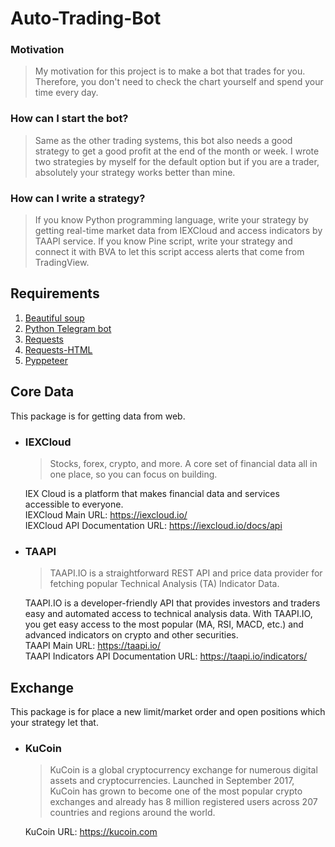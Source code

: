 # Auto-Trading-Bot

### Motivation
> My motivation for this project is to make a bot that trades for you. 
> Therefore, you don't need to check the chart yourself and spend your time every day.

### How can I start the bot?
> Same as the other trading systems, this bot also needs a good strategy to get a good profit at the end of the month or week.
> I wrote two strategies by myself for the default option but if you are a trader, absolutely your strategy works better than mine.

### How can I write a strategy?
> If you know Python programming language, write your strategy by getting real-time market data from IEXCloud and access indicators by TAAPI service.
> If you know Pine script, write your strategy and connect it with BVA to let this script access alerts that come from TradingView. 

## Requirements
1. [Beautiful soup](https://www.crummy.com/software/BeautifulSoup/bs4/doc/)
2. [Python Telegram bot](https://python-telegram-bot.readthedocs.io/en/stable/)
3. [Requests](https://docs.python-requests.org/en/latest/)
4. [Requests-HTML](https://docs.python-requests.org/projects/requests-html/en/latest/)
5. [Pyppeteer](https://miyakogi.github.io/pyppeteer/)

## Core Data
This package is for getting data from web.
- ### IEXCloud
    > Stocks, forex, crypto, and more. A core set of financial data all in one place, so you can focus on building.
    
    IEX Cloud is a platform that makes financial data and services accessible to everyone. <br/>
    IEXCloud Main URL: https://iexcloud.io/ <br/>
    IEXCloud API Documentation URL: https://iexcloud.io/docs/api
- ### TAAPI
    > TAAPI.IO is a straightforward REST API and price data provider for fetching popular Technical Analysis (TA) Indicator Data.
  
    TAAPI.IO is a developer-friendly API that provides investors and traders easy and
    automated access to technical analysis data. With TAAPI.IO, you get easy access to
    the most popular (MA, RSI, MACD, etc.) and advanced indicators on crypto and other securities. <br/>
    TAAPI Main URL: https://taapi.io/ <br/>
    TAAPI Indicators API Documentation URL: https://taapi.io/indicators/

## Exchange
This package is for place a new limit/market order and open positions which your strategy let that.
- ### KuCoin
    > KuCoin is a global cryptocurrency exchange for numerous digital assets and cryptocurrencies. Launched in September 2017, KuCoin has grown to become one of the most popular crypto exchanges and already has 8 million registered users across 207 countries and regions around the world.
  
    KuCoin URL: https://kucoin.com